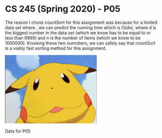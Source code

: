 # CS 245 (Spring 2020) - P05

The reason I chose countSort for this assignment was because for a limited data set where , we
can predict the running time which is O(dn), where d is the biggest number in the data set (which
we know has to be equal to or less than 9999) and n is the number of items (which we know to be
1000000). Knowing these two numnbers, we can safely say that countSort is a viably fast sorting
method for this assignment.

![](gify.gif)

Data for P05
